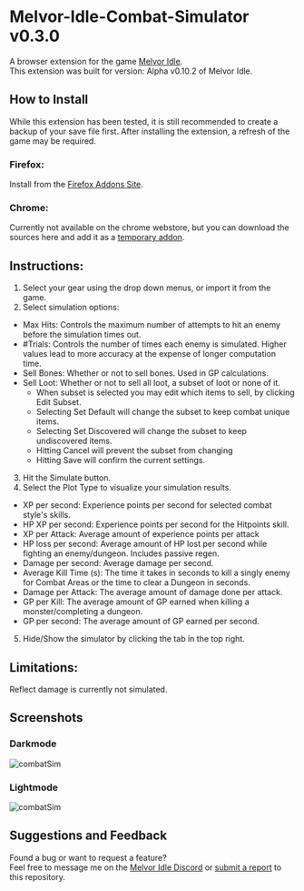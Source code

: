 # Melvor-Idle-Combat-Simulator v0.3.0
A browser extension for the game [Melvor Idle](http://www.melvoridle.com/).  
This extension was built for version: Alpha v0.10.2 of Melvor Idle.

## How to Install
While this extension has been tested, it is still recommended to create a backup of your save file first.
After installing the extension, a refresh of the game may be required.

### Firefox:
Install from the [Firefox Addons Site](https://addons.mozilla.org/en-US/firefox/addon/melvor-idle-combat-simulator/).

### Chrome:
Currently not available on the chrome webstore, but you can download the sources here and add it as a [temporary addon](https://developer.chrome.com/extensions/getstarted).

## Instructions:
1. Select your gear using the drop down menus, or import it from the game.
2. Select simulation options:
 - Max Hits: Controls the maximum number of attempts to hit an enemy before the simulation times out.
 - #Trials: Controls the number of times each enemy is simulated. Higher values lead to more accuracy at the expense of longer computation time.
 - Sell Bones: Whether or not to sell bones. Used in GP calculations.
 - Sell Loot: Whether or not to sell all loot, a subset of loot or none of it.
   - When subset is selected you may edit which items to sell, by clicking Edit Subset.
   - Selecting Set Default will change the subset to keep combat unique items.
   - Selecting Set Discovered will change the subset to keep undiscovered items.
   - Hitting Cancel will prevent the subset from changing
   - Hitting Save will confirm the current settings.
3. Hit the Simulate button.
4. Select the Plot Type to visualize your simulation results.
 - XP per second: Experience points per second for selected combat style's skills.
 - HP XP per second: Experience points per second for the Hitpoints skill.
 - XP per Attack: Average amount of experience points per attack
 - HP loss per second: Average amount of HP lost per second while fighting an enemy/dungeon. Includes passive regen.
 - Damage per second: Average damage per second.
 - Average Kill Time (s): The time it takes in seconds to kill a singly enemy for Combat Areas or the time to clear a Dungeon in seconds.
 - Damage per Attack: The average amount of damage done per attack.
 - GP per Kill: The average amount of GP earned when killing a monster/completing a dungeon.
 - GP per second: The average amount of GP earned per second.
 5. Hide/Show the simulator by clicking the tab in the top right.
## Limitations:
Reflect damage is currently not simulated.
## Screenshots
### Darkmode
![combatSim](https://imgur.com/MBq2h33.png)
### Lightmode
![combatSim](https://imgur.com/pRutjlt.png)
## Suggestions and Feedback
Found a bug or want to request a feature?  
Feel free to message me on the [Melvor Idle Discord](https://discord.gg/TWDT7PM) or [submit a report](https://github.com/coolrox95/Melvor-Idle-Combat-Simulator/issues/new) to this repository.
